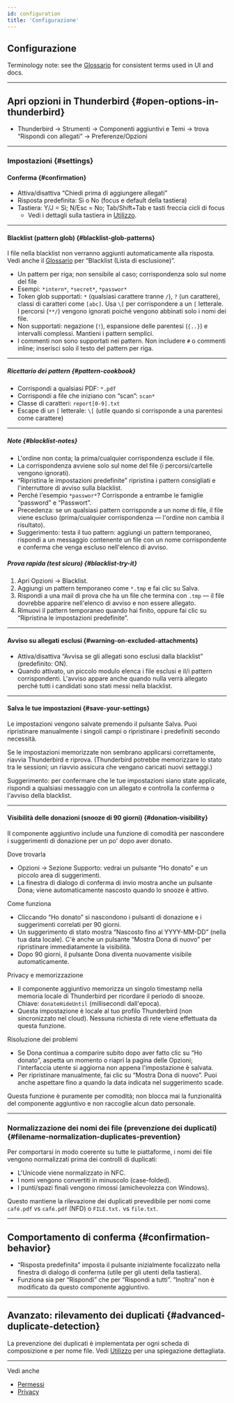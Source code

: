 ```yaml
---
id: configuration
title: 'Configurazione'
---
```


## Configurazione

Terminology note: see the [Glossario](glossary) for consistent terms used in UI and docs.

---

## Apri opzioni in Thunderbird {#open-options-in-thunderbird}

- Thunderbird → Strumenti → Componenti aggiuntivi e Temi → trova “Rispondi con allegati” → Preferenze/Opzioni

---

### Impostazioni {#settings}

#### Conferma {#confirmation}

- Attiva/disattiva “Chiedi prima di aggiungere allegati”
- Risposta predefinita: Sì o No (focus e default della tastiera)
- Tastiera: Y/J = Sì; N/Esc = No; Tab/Shift+Tab e tasti freccia cicli di focus
  - Vedi i dettagli sulla tastiera in [Utilizzo](usage#keyboard-shortcuts).

---

#### Blacklist (pattern glob) {#blacklist-glob-patterns}

I file nella blacklist non verranno aggiunti automaticamente alla risposta. Vedi anche il [Glossario](glossary) per “Blacklist (Lista di esclusione)”.

- Un pattern per riga; non sensibile al caso; corrispondenza solo sul nome del file
- Esempi: `*intern*`, `*secret*`, `*passwor*`
- Token glob supportati: `*` (qualsiasi carattere tranne `/`), `?` (un carattere), classi di caratteri come `[abc]`. Usa `\[` per corrispondere a un `[` letterale. I percorsi (`**/`) vengono ignorati poiché vengono abbinati solo i nomi dei file.
- Non supportati: negazione (`!`), espansione delle parentesi (`{..}`) e intervalli complessi. Mantieni i pattern semplici.
- I commenti non sono supportati nei pattern. Non includere `#` o commenti inline; inserisci solo il testo del pattern per riga.

---

##### Ricettario dei pattern {#pattern-cookbook}

- Corrispondi a qualsiasi PDF: `*.pdf`
- Corrispondi a file che iniziano con “scan”: `scan*`
- Classe di caratteri: `report[0-9].txt`
- Escape di un `[` letterale: `\[` (utile quando si corrisponde a una parentesi come carattere)

---

##### Note {#blacklist-notes}

- L'ordine non conta; la prima/cualquier corrispondenza esclude il file.
- La corrispondenza avviene solo sul nome del file (i percorsi/cartelle vengono ignorati).
- “Ripristina le impostazioni predefinite” ripristina i pattern consigliati e l'interruttore di avviso sulla blacklist.
- Perché l'esempio `*passwor*`? Corrisponde a entrambe le famiglie “password” e “Passwort”.
- Precedenza: se un qualsiasi pattern corrisponde a un nome di file, il file viene escluso (prima/cualquier corrispondenza — l'ordine non cambia il risultato).
- Suggerimento: testa il tuo pattern: aggiungi un pattern temporaneo, rispondi a un messaggio contenente un file con un nome corrispondente e conferma che venga escluso nell'elenco di avviso.

##### Prova rapida (test sicuro) {#blacklist-try-it}

1. Apri Opzioni → Blacklist.
2. Aggiungi un pattern temporaneo come `*.tmp` e fai clic su Salva.
3. Rispondi a una mail di prova che ha un file che termina con `.tmp` — il file dovrebbe apparire nell'elenco di avviso e non essere allegato.
4. Rimuovi il pattern temporaneo quando hai finito, oppure fai clic su “Ripristina le impostazioni predefinite”.

---

#### Avviso su allegati esclusi {#warning-on-excluded-attachments}

- Attiva/disattiva “Avvisa se gli allegati sono esclusi dalla blacklist” (predefinito: ON).
- Quando attivato, un piccolo modulo elenca i file esclusi e il/i pattern corrispondenti. L'avviso appare anche quando nulla verrà allegato perché tutti i candidati sono stati messi nella blacklist.

---

#### Salva le tue impostazioni {#save-your-settings}

Le impostazioni vengono salvate premendo il pulsante Salva. Puoi ripristinare manualmente i singoli campi o ripristinare i predefiniti secondo necessità.

Se le impostazioni memorizzate non sembrano applicarsi correttamente, riavvia Thunderbird e riprova. (Thunderbird potrebbe memorizzare lo stato tra le sessioni; un riavvio assicura che vengano caricati nuovi settaggi.)

Suggerimento: per confermare che le tue impostazioni siano state applicate, rispondi a qualsiasi messaggio con un allegato e controlla la conferma o l'avviso della blacklist.

---

#### Visibilità delle donazioni (snooze di 90 giorni) {#donation-visibility}

Il componente aggiuntivo include una funzione di comodità per nascondere i suggerimenti di donazione per un po' dopo aver donato.

Dove trovarla

- Opzioni → Sezione Supporto: vedrai un pulsante “Ho donato” e un piccolo area di suggerimenti.
- La finestra di dialogo di conferma di invio mostra anche un pulsante Dona; viene automaticamente nascosto quando lo snooze è attivo.

Come funziona

- Cliccando “Ho donato” si nascondono i pulsanti di donazione e i suggerimenti correlati per 90 giorni.
- Un suggerimento di stato mostra “Nascosto fino al YYYY-MM-DD” (nella tua data locale). C'è anche un pulsante “Mostra Dona di nuovo” per ripristinare immediatamente la visibilità.
- Dopo 90 giorni, il pulsante Dona diventa nuovamente visibile automaticamente.

Privacy e memorizzazione

- Il componente aggiuntivo memorizza un singolo timestamp nella memoria locale di Thunderbird per ricordare il periodo di snooze. Chiave: `donateHideUntil` (millisecondi dall'epoca).
- Questa impostazione è locale al tuo profilo Thunderbird (non sincronizzato nel cloud). Nessuna richiesta di rete viene effettuata da questa funzione.

Risoluzione dei problemi

- Se Dona continua a comparire subito dopo aver fatto clic su “Ho donato”, aspetta un momento o riapri la pagina delle Opzioni; l'interfaccia utente si aggiorna non appena l'impostazione è salvata.
- Per ripristinare manualmente, fai clic su “Mostra Dona di nuovo”. Puoi anche aspettare fino a quando la data indicata nel suggerimento scade.

Questa funzione è puramente per comodità; non blocca mai la funzionalità del componente aggiuntivo e non raccoglie alcun dato personale.

---

### Normalizzazione dei nomi dei file (prevenzione dei duplicati) {#filename-normalization-duplicates-prevention}

Per comportarsi in modo coerente su tutte le piattaforme, i nomi dei file vengono normalizzati prima dei controlli di duplicati:

- L'Unicode viene normalizzato in NFC.
- I nomi vengono convertiti in minuscolo (case-folded).
- I punti/spazi finali vengono rimossi (amichevolezza con Windows).

Questo mantiene la rilevazione dei duplicati prevedibile per nomi come `café.pdf` vs `café.pdf` (NFD) o `FILE.txt.` vs `file.txt`.

---

## Comportamento di conferma {#confirmation-behavior}

- “Risposta predefinita” imposta il pulsante inizialmente focalizzato nella finestra di dialogo di conferma (utile per gli utenti della tastiera).
- Funziona sia per “Rispondi” che per “Rispondi a tutti”. “Inoltra” non è modificato da questo componente aggiuntivo.

---

## Avanzato: rilevamento dei duplicati {#advanced-duplicate-detection}

La prevenzione dei duplicati è implementata per ogni scheda di composizione e per nome file. Vedi [Utilizzo](usage#behavior-details) per una spiegazione dettagliata.

---

Vedi anche

- [Permessi](permissions)
- [Privacy](privacy)
